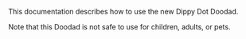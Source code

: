 This documentation describes how to use the new Dippy Dot Doodad. 

Note that this Doodad is not safe to use for children, adults, or pets. 